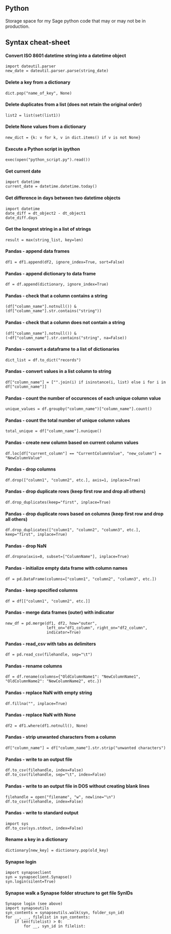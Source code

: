 ## Python

Storage space for my Sage python code that may or may not be in production.

## Syntax cheat-sheet

#### Convert ISO 8601 datetime string into a datetime object
    import dateutil.parser
    new_date = dateutil.parser.parse(string_date)

#### Delete a key from a dictionary
    dict.pop("name_of_key", None)

#### Delete duplicates from a list (does not retain the original order)
    list2 = list(set(list1))

#### Delete None values from a dictionary
    new_dict = {k: v for k, v in dict.items() if v is not None}

#### Execute a Python script in ipython
    exec(open("python_script.py").read())

#### Get current date
    import datetime
    current_date = datetime.datetime.today()
    
#### Get difference in days between two datetime objects
    import datetime
    date_diff = dt_object2 - dt_object1
    date_diff.days

#### Get the longest string in a list of strings
    result = max(string_list, key=len)

#### Pandas - append data frames
    df1 = df1.append(df2, ignore_index=True, sort=False)

#### Pandas - append dictionary to data frame
    df = df.append(dictionary, ignore_index=True)

#### Pandas - check that a column contains a string
    (df["column_name"].notnull()) &
    (df["column_name"].str.contains("string"))

#### Pandas - check that a column does not contain a string
    (df["column_name"].notnull()) &
    (~df["column_name"].str.contains("string", na=False))

#### Pandas - convert a dataframe to a list of dictionaries
    dict_list = df.to_dict("records")

#### Pandas - convert values in a list column to string
    df["column_name"] = ["".join(i) if isinstance(i, list) else i for i in df["column_name"]]

#### Pandas - count the number of occurences of each unique column value
    unique_values = df.groupby("column_name")["column_name"].count()

#### Pandas - count the total number of unique column values
    total_unique = df["column_name"].nunique()

#### Pandas - create new column based on current column values
    df.loc[df["current_column"] == "CurrentColumnValue", "new_column"] = "NewColumnValue"

#### Pandas - drop columns
    df.drop(["column1", "column2", etc.], axis=1, inplace=True)

#### Pandas - drop duplicate rows (keep first row and drop all others)
    df.drop_duplicates(keep="first", inplace=True)

#### Pandas - drop duplicate rows based on columns (keep first row and drop all others)
    df.drop_duplicates(["column1", "column2", "column3", etc.], keep="first", inplace=True)

#### Pandas - drop NaN
    df.dropna(axis=0, subset=["ColumnName"], inplace=True)

#### Pandas - initialize empty data frame with column names
    df = pd.DataFrame(columns=["column1", "column2", "column3", etc.])

#### Pandas - keep specified columns
    df = df[["column1", "column2", etc.]]

#### Pandas - merge data frames (outer) with indicator
    new_df = pd.merge(df1, df2, how="outer",
                      left_on="df1_column", right_on="df2_column",
                      indicator=True)

#### Pandas - read_csv with tabs as delimiters
    df = pd.read_csv(filehandle, sep="\t")

#### Pandas - rename columns
    df = df.rename(columns={"OldColumnName1": "NewColumnName1", "OldColumnName2": "NewColumnName2", etc.})

#### Pandas - replace NaN with empty string
    df.fillna("", inplace=True)

#### Pandas - replace NaN with None
    df2 = df1.where(df1.notnull(), None)

#### Pandas - strip unwanted characters from a column
    df["column_name"] = df["column_name"].str.strip("unwanted characters")

#### Pandas - write to an output file
    df.to_csv(filehandle, index=False)
    df.to_csv(filehandle, sep="\t", index=False)

#### Pandas - write to an output file in DOS without creating blank lines
    filehandle = open("filename", "w", newline="\n")
    df.to_csv(filehandle, index=False)

#### Pandas - write to standard output
    import sys
    df.to_csv(sys.stdout, index=False)

#### Rename a key in a dictionary
    dictionary[new_key] = dictionary.pop(old_key)

#### Synapse login
    import synapseclient
    syn = synapseclient.Synapse()
    syn.login(silent=True)

#### Synapse walk a Synapse folder structure to get file SynIDs
    Synapse login (see above)
    import synapseutils
    syn_contents = synapseutils.walk(syn, folder_syn_id)
    for __, __, filelist in syn_contents:
        if len(filelist) > 0:
            for __, syn_id in filelist:
